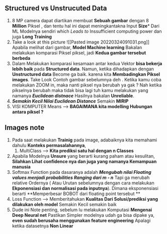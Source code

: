 ## Structured vs Unstrucuted Data
1. 8 MP camera dapat diartikan membuat **Sebuah gambar** dengan 8 **Million** Piksel , dan tentu hal ini dapat meningkantakna Input **Size*** Dari ML Modelnya sendiri which *Leads to* Inssufficient computing power dan juga **Long Training**
2. Take a look at this picture ![[Pasted image 20220324091031.png]] Apabila melihat dari gambar, **Model Machine learning** Bakalan melakukan komparasi Piksel piksel, jadi **Kedua gambar tersebut berbeda**
3. Dalam Melakukan komparasi kesamaan antar kedua Vektor  **bisa bekerja lebih baik** pada **Structured data**. Namun, ketika dihadapkan dengan **Unstructured data** Become ga baik.  karena kita  **Membadingkan Piksel images**. Take Look Contoh gambar sebelumnya deh . Ketika kamu coba melakukan ZOOM in, maka nanti piksel nya berubah ya gak ? Nah ketika pikselnya berubah maka tidak bisa lagi tuh kamu melakukan yang namanya ***Euclidean distnace*** Hasilnya bakalan **Unreliable**.
4. ***Semakin Kecil Nilai Euclidean Distance*** Semakin **MIRIP**
5. VISI KOMPUTER Means --> **BAGAIMANA kita modelling Hubungan antara piksel ?**
## Images note
1. Pada saat melakukan **Trainig** pada image, adabaiknya kita memahami dahulu **Konteks permasalahannya**, 
	1. MultiClass --> **Kita prediksi satu hal dengan n Classes**
2. Apabila Modelnya **Unsure** yang berarti kurang paham atau kesulitan, **Silahkan Lihat confidence nya dan juga yang namanya Kemampuan manusia**
3. Softmax Function pada dasaranya adalah ***Mengubah nilai Floating values menjadi probabilities Ranging dari m - n*** Tapi ga merubah relative Ordernya ( Atau Urutan sebelumnya dengan cara melakukan **Ekponensiasi dan normalisasi pada inputnya**). Dimana eksponensiasi berarti **Memperbesar BOBOT dari floating point tersebut **
4. Loss Function --> Memberitahukan **Kualitas Dari Solusi/prediksi yang dilakukan oleh model** Semakin Kecil semakin baik
5. Dude ini Note penting, sebelum lu melakukan Komputasi **Mengenai Deep Neural net** Pastikan Simpler modelnya udah ga bisa dipake ya, **even sudah berusaha menggunakan feature engineering** Apalagi ketika datasetnya **Non Linear** 